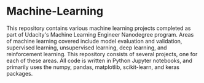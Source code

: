 # Machine-Learning

This repository contains various machine learning projects completed as part of Udacity's Machine Learning Engineer Nanodegree program. Areas of machine learning covered include model evaluation and validation, supervised learning, unsupervised learning, deep learning, and reinforcement learning. This repository consists of several projects, one for each of these areas. All code is written in Python Jupyter notebooks, and primarily uses the numpy, pandas, matplotlib, scikit-learn, and keras packages.  
